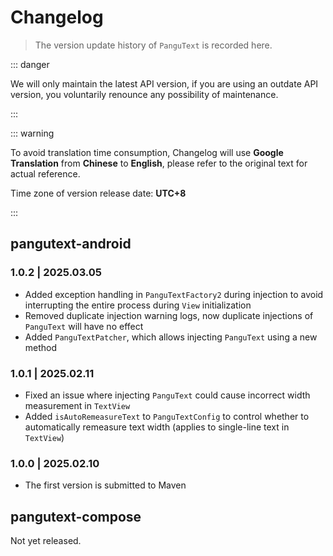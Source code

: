 # Changelog

> The version update history of `PanguText` is recorded here.

::: danger

We will only maintain the latest API version, if you are using an outdate API version, you voluntarily renounce any possibility of maintenance.

:::

::: warning

To avoid translation time consumption, Changelog will use **Google Translation** from **Chinese** to **English**, please refer to the original text for actual reference.

Time zone of version release date: **UTC+8**

:::

## pangutext-android

### 1.0.2 | 2025.03.05 &ensp;<Badge type="tip" text="latest" vertical="middle" />

- Added exception handling in `PanguTextFactory2` during injection to avoid interrupting the entire process during `View` initialization
- Removed duplicate injection warning logs, now duplicate injections of `PanguText` will have no effect
- Added `PanguTextPatcher`, which allows injecting `PanguText` using a new method

### 1.0.1 | 2025.02.11 &ensp;<Badge type="warning" text="stale" vertical="middle" />

- Fixed an issue where injecting `PanguText` could cause incorrect width measurement in `TextView`
- Added `isAutoRemeasureText` to `PanguTextConfig` to control whether to automatically remeasure text width (applies to single-line text in `TextView`)

### 1.0.0 | 2025.02.10 &ensp;<Badge type="warning" text="stale" vertical="middle" />

- The first version is submitted to Maven

## pangutext-compose

Not yet released.